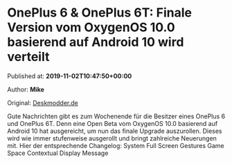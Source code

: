 
# OnePlus 6 & OnePlus 6T: Finale Version vom OxygenOS 10.0 basierend auf Android 10 wird verteilt

Published at: **2019-11-02T10:47:50+00:00**

Author: **Mike**

Original: [Deskmodder.de](https://www.deskmodder.de/blog/2019/11/02/oneplus-6-oneplus-6t-finale-version-vom-oxygenos-10-0-basierend-auf-android-10-wird-verteilt/)

Gute Nachrichten gibt es zum Wochenende für die Besitzer eines OnePlus 6 und OnePlus 6T. Denn eine Open Beta vom OxygenOS 10.0 basierend auf Android 10 hat ausgereicht, um nun das finale Upgrade auszurollen. Dieses wird wie immer stufenweise ausgerollt und bringt zahlreiche Neuerungen mit.
Hier der entsprechende Changelog:
System
Full Screen Gestures
Game Space
Contextual Display
Message
